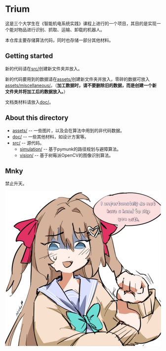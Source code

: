 # Trium

这是三个大学生在《智能机电系统实践》课程上进行的一个项目，其目的是实现一个能对物品进行识别、抓取、运输、卸载的机器人。

本仓库主要存储算法代码，同时也存储一部分其他材料。

## Getting started

新的代码请在[src/](src/)创建新文件夹并放入。

新的代码要用到的数据请在[assets/](assets/)创建新文件夹并放入，零碎的数据可放入[assets/miscellaneous/](assets/miscellaneous/)。（**加工数据时，请不要删除旧的数据，而是创建一个新文件夹并将加工后的数据放入。**）

文档类材料请放入[doc/](doc/)。

## About this directory

- [assets/](assets/) -- 一些图片，以及会在算法中用到的非代码数据。
- [doc/](doc/) -- 一些其他材料，如设计方案等。
- [src/](src/) -- 源代码。
  - [simulation/](src/simulation/) -- 基于pymunk的路径规划与避障算法。
  - [vision/](src/vision/) -- 基于树莓派OpenCV的图像识别算法。

## Mnky

禁止升天。

![](assets/miscellaneous/justice.jpg)
